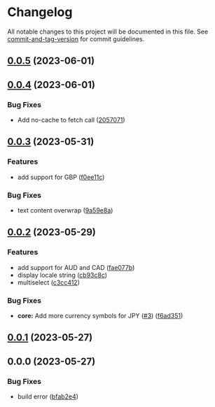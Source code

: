# Changelog

All notable changes to this project will be documented in this file. See [commit-and-tag-version](https://github.com/absolute-version/commit-and-tag-version) for commit guidelines.

## [0.0.5](https://github.com/bisquit/chrome-currency-translate/compare/v0.0.4...v0.0.5) (2023-06-01)

## [0.0.4](https://github.com/bisquit/chrome-currency-translate/compare/v0.0.3...v0.0.4) (2023-06-01)


### Bug Fixes

* Add no-cache to fetch call ([2057071](https://github.com/bisquit/chrome-currency-translate/commit/2057071b102a54a5d7e9adf57a4d9a76d75f740e))

## [0.0.3](https://github.com/bisquit/chrome-currency-translate/compare/v0.0.2...v0.0.3) (2023-05-31)


### Features

* add support for GBP ([f0ee11c](https://github.com/bisquit/chrome-currency-translate/commit/f0ee11c8671787b3a89c40605cd88bbf3d55f752))


### Bug Fixes

* text content overwrap ([9a59e8a](https://github.com/bisquit/chrome-currency-translate/commit/9a59e8a060eb06a2c270a4543bf1a55a5effae50))

## [0.0.2](https://github.com/bisquit/chrome-currency-translate/compare/v0.0.1...v0.0.2) (2023-05-29)


### Features

* add support for AUD and CAD ([fae077b](https://github.com/bisquit/chrome-currency-translate/commit/fae077b8e1ca5636b0145a26b63479bac953b17b))
* display locale string ([cb93c8c](https://github.com/bisquit/chrome-currency-translate/commit/cb93c8c18b681edd905e10c42ad460a559a5c3f3))
* multiselect ([c3cc412](https://github.com/bisquit/chrome-currency-translate/commit/c3cc41220e857b57c4853cb290b62bbcd14d887a))


### Bug Fixes

* **core:** Add more currency symbols for JPY ([#3](https://github.com/bisquit/chrome-currency-translate/issues/3)) ([f6ad351](https://github.com/bisquit/chrome-currency-translate/commit/f6ad3517e40c4a4713a21217978fa97d3a8bdf0d))

## [0.0.1](https://github.com/bisquit/chrome-currency-translate/compare/v0.0.0...v0.0.1) (2023-05-27)

## 0.0.0 (2023-05-27)


### Bug Fixes

* build error ([bfab2e4](https://github.com/bisquit/chrome-currency-translate/commit/bfab2e477f3cda90ab16217f85f351247ddf2d74))
